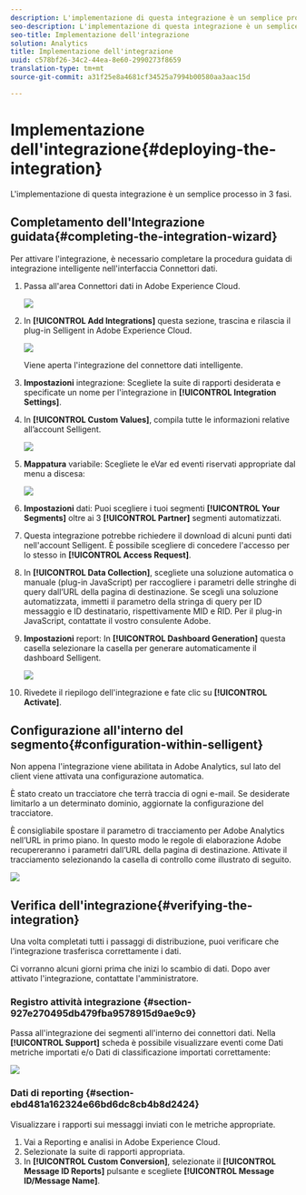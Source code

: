 ```yaml
---
description: L'implementazione di questa integrazione è un semplice processo in 3 fasi.
seo-description: L'implementazione di questa integrazione è un semplice processo in 3 fasi.
seo-title: Implementazione dell'integrazione
solution: Analytics
title: Implementazione dell'integrazione
uuid: c578bf26-34c2-44ea-8e60-2990273f8659
translation-type: tm+mt
source-git-commit: a31f25e8a4681cf34525a7994b00580aa3aac15d

---
```



# Implementazione dell'integrazione{#deploying-the-integration}

L'implementazione di questa integrazione è un semplice processo in 3 fasi.

## Completamento dell'Integrazione guidata{#completing-the-integration-wizard}

Per attivare l'integrazione, è necessario completare la procedura guidata di integrazione intelligente nell'interfaccia Connettori dati.

1. Passa all'area Connettori dati in Adobe Experience Cloud.

   ![](assets/selligent-data_connectors.png)

1. In **[!UICONTROL Add Integrations]** questa sezione, trascina e rilascia il plug-in Selligent in Adobe Experience Cloud.

   ![](assets/selligent-add_integration.png)

   Viene aperta l'integrazione del connettore dati intelligente.

1. **Impostazioni** integrazione: Scegliete la suite di rapporti desiderata e specificate un nome per l'integrazione in **[!UICONTROL Integration Settings]**.

1. In **[!UICONTROL Custom Values]**, compila tutte le informazioni relative all’account Selligent.

   ![](assets/selligent-general_settings.png)

1. **Mappatura** variabile: Scegliete le eVar ed eventi riservati appropriate dal menu a discesa:

   ![](assets/selligent-variables.png)

1. **Impostazioni** dati: Puoi scegliere i tuoi segmenti **[!UICONTROL Your Segments]** oltre ai 3 **[!UICONTROL Partner]** segmenti automatizzati.

1. Questa integrazione potrebbe richiedere il download di alcuni punti dati nell'account Selligent. È possibile scegliere di concedere l'accesso per lo stesso in **[!UICONTROL Access Request]**.
1. In **[!UICONTROL Data Collection]**, scegliete una soluzione automatica o manuale (plug-in JavaScript) per raccogliere i parametri delle stringhe di query dall’URL della pagina di destinazione. Se scegli una soluzione automatizzata, immetti il parametro della stringa di query per ID messaggio e ID destinatario, rispettivamente MID e RID. Per il plug-in JavaScript, contattate il vostro consulente Adobe.
1. **Impostazioni** report: In **[!UICONTROL Dashboard Generation]** questa casella selezionare la casella per generare automaticamente il dashboard Selligent.

   ![](assets/selligent-report_settings.png)

1. Rivedete il riepilogo dell'integrazione e fate clic su **[!UICONTROL Activate]**.

## Configurazione all'interno del segmento{#configuration-within-selligent}

Non appena l'integrazione viene abilitata in Adobe Analytics, sul lato del client viene attivata una configurazione automatica.

È stato creato un tracciatore che terrà traccia di ogni e-mail. Se desiderate limitarlo a un determinato dominio, aggiornate la configurazione del tracciatore.

È consigliabile spostare il parametro di tracciamento per Adobe Analytics nell’URL in primo piano. In questo modo le regole di elaborazione Adobe recupereranno i parametri dall’URL della pagina di destinazione. Attivate il tracciamento selezionando la casella di controllo come illustrato di seguito.

![](assets/selligent-tracker.png)

## Verifica dell'integrazione{#verifying-the-integration}

Una volta completati tutti i passaggi di distribuzione, puoi verificare che l'integrazione trasferisca correttamente i dati.

Ci vorranno alcuni giorni prima che inizi lo scambio di dati. Dopo aver attivato l'integrazione, contattate l'amministratore.

### Registro attività integrazione {#section-927e270495db479fba9578915d9ae9c9}

Passa all'integrazione dei segmenti all'interno dei connettori dati. Nella **[!UICONTROL Support]** scheda è possibile visualizzare eventi come Dati metriche importati e/o Dati di classificazione importati correttamente:

![](assets/selligent-verifying.png)

### Dati di reporting {#section-ebd481a162324e66bd6dc8cb4b8d2424}

Visualizzare i rapporti sui messaggi inviati con le metriche appropriate.

1. Vai a Reporting e analisi in Adobe Experience Cloud.
1. Selezionate la suite di rapporti appropriata.
1. In **[!UICONTROL Custom Conversion]**, selezionate il **[!UICONTROL Message ID Reports]** pulsante e scegliete **[!UICONTROL Message ID/Message Name]**.
